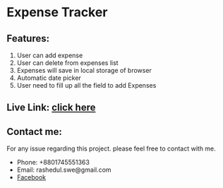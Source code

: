 <h1>Expense Tracker</h1>

<h2>Features:</h2>
<ol>
  <li>User can add expense</li>
  <li>User can delete from expenses list</li>
  <li>Expenses will save in local storage of browser</li>
  <li>Automatic date picker</li>
  <li>User need to fill up all the field to add Expenses</li>
</ol>

<h2>Live Link: <a href="https://62eeb09439e463788cd5892c--useful-expense-tracker.netlify.app/" target="_blank">click here</a></h2>

<h2>Contact me:</h2>
<p>For any issue regarding this project. please feel free to contact with me.</p>
<ul>
  <li>Phone: +8801745551363</li>
  <li>Email: rashedul.swe@gmail.com</li>
  <li><a target="_blank" href="https://www.facebook.com/rdswe">Facebook</a></li>
</ul>
